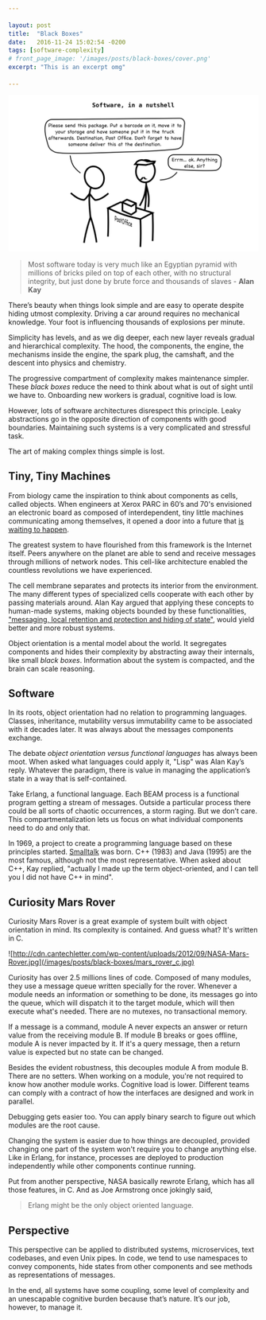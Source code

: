 ```yaml
---

layout: post
title:  "Black Boxes"
date:   2016-11-24 15:02:54 -0200
tags: [software-complexity]
# front_page_image: '/images/posts/black-boxes/cover.png'
excerpt: "This is an excerpt omg"

---
```


![Software, in a nutshell](/images/posts/black-boxes/cover.png)

> Most software today is very much like an Egyptian pyramid with millions of bricks piled on top of each other, with no structural integrity, but just done by brute force and thousands of slaves - **Alan Kay**

There’s beauty when things look simple and are easy to operate despite hiding utmost complexity. Driving a car around requires no mechanical knowledge. Your foot is influencing thousands of explosions per minute.

Simplicity has levels, and as we dig deeper, each new layer reveals gradual and hierarchical complexity. The hood, the components, the engine, the mechanisms inside the engine, the spark plug, the camshaft, and the descent into physics and chemistry.

The progressive compartment of complexity makes maintenance simpler. These _black boxes_ reduce the need to think about what is out of sight until we have to. Onboarding new workers is gradual, cognitive load is low.

However, lots of software architectures disrespect this principle. Leaky abstractions go in the opposite direction of components with good boundaries. Maintaining such systems is a very complicated and stressful task.

The art of making complex things simple is lost.

## Tiny, Tiny Machines

From biology came the inspiration to think about components as cells, called objects. When engineers at Xerox PARC in 60’s and 70's envisioned an electronic board as composed of interdependent, tiny little machines communicating among themselves, it opened a door into a future that [is waiting to happen](https://archive.org/details/AlanKayAtOOPSLA1997TheComputerRevolutionHasntHappenedYet)</sup>. 

The greatest system to have flourished from this framework is the Internet itself. Peers anywhere on the planet are able to send and receive messages through millions of network nodes. This cell-like architecture enabled the countless revolutions we have experienced.

The cell membrane separates and protects its interior from the environment. The many different types of specialized cells cooperate with each other by passing materials around. Alan Kay argued that applying these concepts to human-made systems, making objects bounded by these functionalities, ["messaging, local retention and protection and hiding of state"](https://www.quora.com/What-is-Alan-Kays-definition-of-Object-Oriented/answer/Alan-Kay-11), would yield better and more robust systems.

Object orientation is a mental model about the world. It segregates components and hides their complexity by abstracting away their internals, like small _black boxes_. Information about the system is compacted, and the brain can scale reasoning.

## Software

In its roots, object orientation had no relation to programming languages. Classes, inheritance, mutability versus immutability came to be associated with it decades later. It was always about the messages components exchange.

The debate _object orientation versus functional languages_ has always been moot. When asked what languages could apply it, "Lisp" was Alan Kay’s reply. Whatever the paradigm, there is value in managing the application’s state in a way that is self-contained.

Take Erlang, a functional language. Each BEAM process is a functional program getting a stream of messages. Outside a particular process there could be all sorts of chaotic occurrences, a storm raging. But we don’t care. This compartmentalization lets us focus on what individual components need to do and only that.

In 1969, a project to create a programming language based on these principles started. [Smalltalk](https://en.wikipedia.org/wiki/Smalltalk) was born. C++ (1983) and Java (1995) are the most famous, although not the most representative. When asked about C++, Kay replied, "actually I made up the term object-oriented, and I can tell you I did not have C++ in mind".

## Curiosity Mars Rover

Curiosity Mars Rover is a great example of system built with object orientation in mind. Its complexity is contained. And guess what? It's written in C.

![http://cdn.cantechletter.com/wp-content/uploads/2012/09/NASA-Mars-Rover.jpg](/images/posts/black-boxes/mars_rover_c.jpg)

Curiosity has over 2.5 millions lines of code. Composed of many modules, they use a message queue written specially for the rover. Whenever a module needs an information or something to be done, its messages go into the queue, which will dispatch it to the target module, which will then execute what's needed. There are no mutexes, no transactional memory.

If a message is a command, module A never expects an answer or return value from the receiving module B. If module B breaks or goes offline, module A is never impacted by it. If it's a query message, then a return value is expected but no state can be changed.

Besides the evident robustness, this decouples module A from module B. There are no setters. When working on a module, you're not required to know how another module works. Cognitive load is lower. Different teams can comply with a contract of how the interfaces are designed and work in parallel.

Debugging gets easier too. You can apply binary search to figure out which modules are the root cause.

Changing the system is easier due to how things are decoupled, provided changing one part of the system won't require you to change anything else. Like in Erlang, for instance, processes are deployed to production independently while other components continue running.

Put from another perspective, NASA basically rewrote Erlang, which has all those features, in C. And as Joe Armstrong once jokingly said,

> Erlang might be the only object oriented language.

## Perspective

This perspective can be applied to distributed systems, microservices, text codebases, and even Unix pipes. In code, we tend to use namespaces to convey components, hide states from other components and see methods as representations of messages.

In the end, all systems have some coupling, some level of complexity and an unescapable cognitive burden because that’s nature. It’s our job, however, to manage it.
